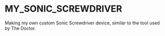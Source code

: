 MY_SONIC_SCREWDRIVER
====================

Making my own custom Sonic Screwdriver device, similar to the tool used by The Doctor.
